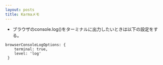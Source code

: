 ```yaml
---
layout: posts
title: Karmaメモ
---
```


* ブラウザのconsole.log()をターミナルに出力したいときは以下の設定をする。  

```
browserConsoleLogOptions: {
    terminal: true,
    level: 'log'
 }
```
